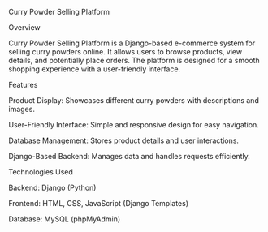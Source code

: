 Curry Powder Selling Platform

Overview

Curry Powder Selling Platform is a Django-based e-commerce system for selling curry powders online. It allows users to browse products, view details, and potentially place orders. The platform is designed for a smooth shopping experience with a user-friendly interface.

Features

Product Display: Showcases different curry powders with descriptions and images.

User-Friendly Interface: Simple and responsive design for easy navigation.

Database Management: Stores product details and user interactions.

Django-Based Backend: Manages data and handles requests efficiently.

Technologies Used

Backend: Django (Python)

Frontend: HTML, CSS, JavaScript (Django Templates)

Database: MySQL (phpMyAdmin)
